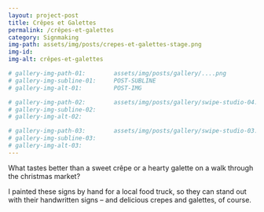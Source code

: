 ```yaml
---
layout: project-post
title: Crêpes et Galettes
permalink: /crêpes-et-galettes
category: Signmaking
img-path: assets/img/posts/crepes-et-galettes-stage.png
img-id: 
img-alt: crêpes-et-galettes

# gallery-img-path-01:        assets/img/posts/gallery/....png
# gallery-img-subline-01:     POST-SUBLINE
# gallery-img-alt-01:         POST-IMG

# gallery-img-path-02:        assets/img/posts/gallery/swipe-studio-04.png
# gallery-img-subline-02:     
# gallery-img-alt-02:         

# gallery-img-path-03:        assets/img/posts/gallery/swipe-studio-03.png
# gallery-img-subline-03:     
# gallery-img-alt-03:         
---
```


What tastes better than a sweet crêpe or a hearty galette on a walk through the christmas market?

I painted these signs by hand for a local food truck, so they can stand out with their handwritten signs – and delicious crepes and galettes, of course. 